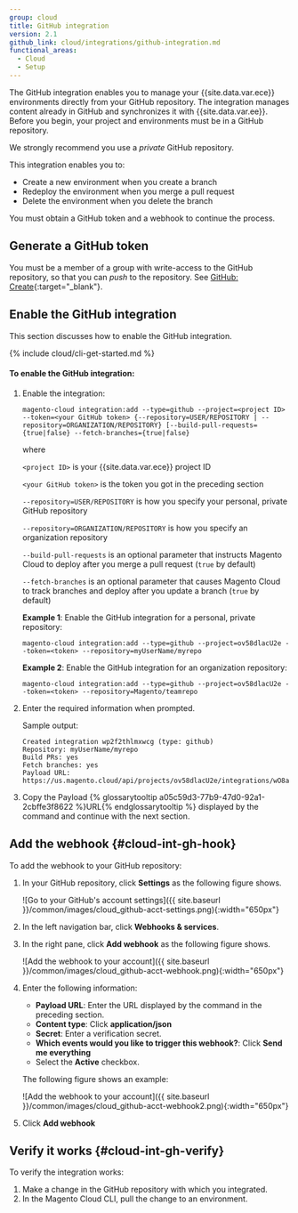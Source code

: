 ```yaml
---
group: cloud
title: GitHub integration
version: 2.1
github_link: cloud/integrations/github-integration.md
functional_areas:
  - Cloud
  - Setup
---
```


The GitHub integration enables you to manage your {{site.data.var.ece}} environments directly from your GitHub repository. The integration manages content already in GitHub and synchronizes it with {{site.data.var.ee}}. Before you begin, your project and environments must be in a GitHub repository.

We strongly recommend you use a *private* GitHub repository.

This integration enables you to:

-  Create a new environment when you create a branch
-  Redeploy the environment when you merge a pull request
-  Delete the environment when you delete the branch

You must obtain a GitHub token and a webhook to continue the process.

## Generate a GitHub token
You must be a member of a group with write-access to the GitHub repository, so that you can _push_ to the repository. See [GitHub: Create](https://help.github.com/articles/creating-a-personal-access-token-for-the-command-line/){:target="\_blank"}.

## Enable the GitHub integration
This section discusses how to enable the GitHub integration.

{% include cloud/cli-get-started.md %}

#### To enable the GitHub integration:

1.	Enable the integration:

		magento-cloud integration:add --type=github --project=<project ID> --token=<your GitHub token> {--repository=USER/REPOSITORY | --repository=ORGANIZATION/REPOSITORY} [--build-pull-requests={true|false} --fetch-branches={true|false}

	where

	`<project ID>` is your {{site.data.var.ece}} project ID

	`<your GitHub token>` is the token you got in the preceding section

	`--repository=USER/REPOSITORY` is how you specify your personal, private GitHub repository

	`--repository=ORGANIZATION/REPOSITORY` is how you specify an organization repository

	`--build-pull-requests` is an optional parameter that instructs Magento Cloud to deploy after you merge a pull request (`true` by default)

	`--fetch-branches` is an optional parameter that causes Magento Cloud to track branches and deploy after you update a branch (`true` by default)

	**Example 1**: Enable the GitHub integration for a personal, private repository:

		magento-cloud integration:add --type=github --project=ov58dlacU2e --token=<token> --repository=myUserName/myrepo

	**Example 2**: Enable the GitHub integration for an organization repository:

		magento-cloud integration:add --type=github --project=ov58dlacU2e --token=<token> --repository=Magento/teamrepo
6.	Enter the required information when prompted.

	Sample output:

		Created integration wp2f2thlmxwcg (type: github)
		Repository: myUserName/myrepo
		Build PRs: yes
		Fetch branches: yes
		Payload URL: https://us.magento.cloud/api/projects/ov58dlacU2e/integrations/wO8a0eoamxwcg/hook

5.	Copy the Payload {% glossarytooltip a05c59d3-77b9-47d0-92a1-2cbffe3f8622 %}URL{% endglossarytooltip %} displayed by the command and continue with the next section.

## Add the webhook {#cloud-int-gh-hook}
To add the webhook to your GitHub repository:

1.	In your GitHub repository, click **Settings** as the following figure shows.

	![Go to your GitHub's account settings]({{ site.baseurl }}/common/images/cloud_github-acct-settings.png){:width="650px"}
2.	In the left navigation bar, click **Webhooks & services**.
3.	In the right pane, click **Add webhook** as the following figure shows.

	![Add the webhook to your account]({{ site.baseurl }}/common/images/cloud_github-acct-webhook.png){:width="650px"}
4.	Enter the following information:

	*	**Payload URL**: Enter the URL displayed by the command in the preceding section.
	*	**Content type**: Click **application/json**
	*	**Secret**: Enter a verification secret.
	*	**Which events would you like to trigger this webhook?**: Click **Send me everything**
	*	Select the **Active** checkbox.

	The following figure shows an example:

	![Add the webhook to your account]({{ site.baseurl }}/common/images/cloud_github-acct-webhook2.png){:width="650px"}
5.	Click **Add webhook**

## Verify it works {#cloud-int-gh-verify}
To verify the integration works:

1.	Make a change in the GitHub repository with which you integrated.
2.	In the Magento Cloud CLI, pull the change to an environment.
